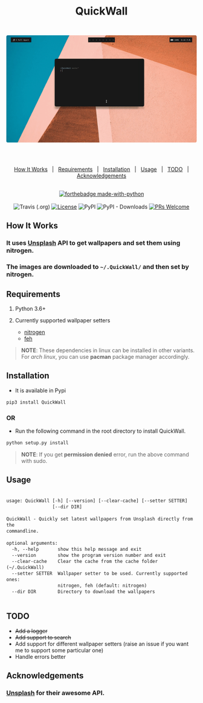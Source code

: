 <h1 align="center">QuickWall</h1>

<div align="center" style="padding-top: 2em !important; padding-bottom: 2em; !important">
    <img src="qw.gif" style="border-radius: 4px !important;">
</div>


<div align="center">
<br/>

<a href="#how-it-works">How It Works</a>&nbsp;&nbsp;&nbsp;|&nbsp;&nbsp;&nbsp;<a href="#requirements">Requirements</a>&nbsp;&nbsp;&nbsp;|&nbsp;&nbsp;&nbsp;<a href="#installation">Installation</a>&nbsp;&nbsp;&nbsp;|&nbsp;&nbsp;&nbsp;<a href="#usage">Usage</a>&nbsp;&nbsp;&nbsp;|&nbsp;&nbsp;&nbsp;<a href="#to-do">TODO</a>&nbsp;&nbsp;&nbsp;|&nbsp;&nbsp;&nbsp;<a href="#acknowledgements">Acknowledgements</a>&nbsp;&nbsp;&nbsp;
<br/><br/>

[![forthebadge made-with-python](http://ForTheBadge.com/images/badges/made-with-python.svg)](https://www.python.org/)<br/><br/>
![Travis (.org)](https://img.shields.io/travis/deepjyoti30/QuickWall?style=for-the-badge) [![License](https://img.shields.io/badge/License-MIT-pink.svg?style=for-the-badge)](LICENSE) ![PyPI](https://img.shields.io/pypi/v/QuickWall?style=for-the-badge) ![PyPI - Downloads](https://img.shields.io/pypi/dm/QuickWall?style=for-the-badge) [![PRs Welcome](https://img.shields.io/badge/PRs-welcome-purple.svg?style=for-the-badge)](http://makeapullrequest.com)

</div>

## How It Works

### It uses [Unsplash](https://unsplash.com) API to get wallpapers and set them using nitrogen.
### The images are downloaded to ```~/.QuickWall/``` and then set by nitrogen.

## Requirements

1. Python 3.6+
2. Currently supported wallpaper setters

    - [nitrogen](https://github.com/l3ib/nitrogen)
    - [feh](https://github.com/derf/feh)

> **NOTE**: These dependencies in linux can be installed in other variants.  
> For *arch linux*, you can use **pacman** package manager accordingly.

## Installation

* It is available in Pypi

```sh
pip3 install QuickWall
```

### OR

* Run the following command in the root directory to install QuickWall.

```sh
python setup.py install
```

> **NOTE**: If you get **permission denied** error, run the above command with sudo.

## Usage


```

usage: QuickWall [-h] [--version] [--clear-cache] [--setter SETTER]
                 [--dir DIR]

QuickWall - Quickly set latest wallpapers from Unsplash directly from the
commandline.

optional arguments:
  -h, --help       show this help message and exit
  --version        show the program version number and exit
  --clear-cache    Clear the cache from the cache folder (~/.QuickWall)
  --setter SETTER  Wallpaper setter to be used. Currently supported ones:
                   nitrogen, feh (default: nitrogen)
  --dir DIR        Directory to download the wallpapers


```

## TODO

 - ~~Add a logger~~
 - ~~Add support to search~~
 - Add support for different wallpaper setters (raise an issue if you want me to support some particular one)
 - Handle errors better

## Acknowledgements

### [Unsplash](unsplash.com) for their awesome API.